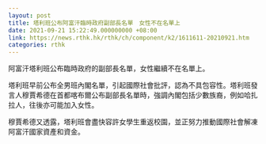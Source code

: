 ```yaml
---
layout: post
title: 塔利班公布阿富汗臨時政府副部長名單　女性不在名單上
date: 2021-09-21 15:22:49.000000000 +08:00
link: https://news.rthk.hk/rthk/ch/component/k2/1611611-20210921.htm
categories: rthk
---
```


阿富汗塔利班公布臨時政府的副部長名單，女性繼續不在名單上。

塔利班早前公布全男班內閣名單，引起國際社會批評，認為不具包容性。塔利班發言人穆賈希德在首都喀布爾公布副部長名單時，強調內閣包括少數族裔，例如哈扎拉人，往後亦可能加入女性。

穆賈希德又透露，塔利班會盡快容許女學生重返校園，並正努力推動國際社會解凍阿富汗國家資產和資金。
